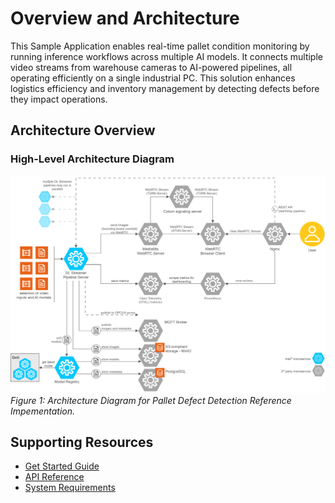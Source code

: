 # Overview and Architecture

This Sample Application enables real-time pallet condition monitoring by running inference workflows across multiple AI models. It connects multiple video streams from warehouse cameras to AI-powered pipelines, all operating efficiently on a single industrial PC. This solution enhances logistics efficiency and inventory management by detecting defects before they impact operations.

## Architecture Overview

### High-Level Architecture Diagram
![Architecture Diagram](./images/industrial-edge-insights-vision-architecture.drawio.svg)
*Figure 1: Architecture Diagram for Pallet Defect Detection Reference Impementation.*

## Supporting Resources
* [Get Started Guide](get-started.md)
* [API Reference](api-reference.md)
* [System Requirements](system-requirements.md)